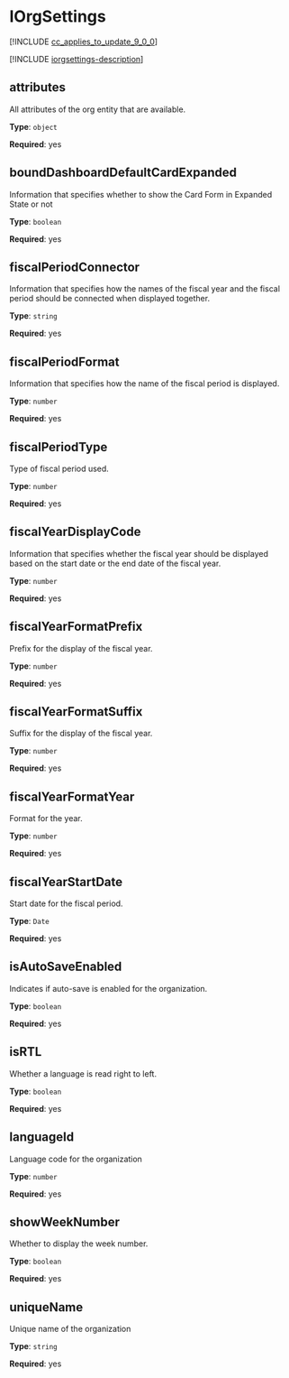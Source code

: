 # IOrgSettings

[!INCLUDE [cc_applies_to_update_9_0_0](../../../includes/cc_applies_to_update_9_0_0.md)]

[!INCLUDE [iorgsettings-description](includes/iorgsettings-description.md)]

## attributes

All attributes of the org entity that are available.

**Type**: `object`

**Required**: yes

## boundDashboardDefaultCardExpanded

Information that specifies whether to show the Card Form in Expanded State or not

**Type**: `boolean`

**Required**: yes


## fiscalPeriodConnector

Information that specifies how the names of the fiscal year and the fiscal period should be connected when displayed together.

**Type**: `string`

**Required**: yes


## fiscalPeriodFormat

Information that specifies how the name of the fiscal period is displayed.

**Type**: `number`

**Required**: yes


## fiscalPeriodType

Type of fiscal period used.

**Type**: `number`

**Required**: yes


## fiscalYearDisplayCode

Information that specifies whether the fiscal year should be displayed based on the start date or the end date of the fiscal year.

**Type**: `number`

**Required**: yes


## fiscalYearFormatPrefix

Prefix for the display of the fiscal year.

**Type**: `number`

**Required**: yes


## fiscalYearFormatSuffix

Suffix for the display of the fiscal year.

**Type**: `number`

**Required**: yes


## fiscalYearFormatYear

Format for the year.

**Type**: `number`

**Required**: yes


## fiscalYearStartDate

Start date for the fiscal period.

**Type**: `Date`

**Required**: yes


## isAutoSaveEnabled

Indicates if auto-save is enabled for the organization.

**Type**: `boolean`

**Required**: yes


## isRTL

Whether a language is read right to left.

**Type**: `boolean`

**Required**: yes


## languageId

Language code for the organization

**Type**: `number`

**Required**: yes


## showWeekNumber

Whether to display the week number.

**Type**: `boolean`

**Required**: yes


## uniqueName

Unique name of the organization

**Type**: `string`

**Required**: yes